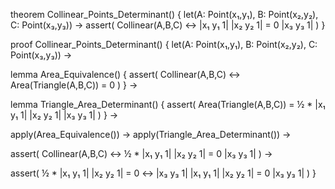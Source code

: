 theorem Collinear_Points_Determinant() {
  let(A: Point(x₁,y₁), B: Point(x₂,y₂), C: Point(x₃,y₃)) →
  assert(
    Collinear(A,B,C) ↔ 
    |x₁ y₁ 1|
    |x₂ y₂ 1| = 0
    |x₃ y₃ 1|
  )
}

proof Collinear_Points_Determinant() {
  let(A: Point(x₁,y₁), B: Point(x₂,y₂), C: Point(x₃,y₃)) →
  
  lemma Area_Equivalence() {
    assert(
      Collinear(A,B,C) ↔
      Area(Triangle(A,B,C)) = 0
    )
  } →
  
  lemma Triangle_Area_Determinant() {
    assert(
      Area(Triangle(A,B,C)) = 
      ½ * |x₁ y₁ 1|
          |x₂ y₂ 1|
          |x₃ y₃ 1|
    )
  } →
  
  apply(Area_Equivalence()) →
  apply(Triangle_Area_Determinant()) →
  
  assert(
    Collinear(A,B,C) ↔
    ½ * |x₁ y₁ 1|
        |x₂ y₂ 1| = 0
        |x₃ y₃ 1|
  ) →
  
  assert(
    ½ * |x₁ y₁ 1|
        |x₂ y₂ 1| = 0 ↔
        |x₃ y₃ 1|
    |x₁ y₁ 1|
    |x₂ y₂ 1| = 0
    |x₃ y₃ 1|
  )
}